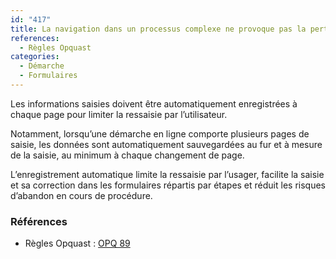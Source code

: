 ```yaml
---
id: "417"
title: La navigation dans un processus complexe ne provoque pas la perte des données précédemment soumises
references:
  - Règles Opquast
categories:
  - Démarche
  - Formulaires
---
```


Les informations saisies doivent être automatiquement enregistrées à chaque page pour limiter la ressaisie par l’utilisateur.

Notamment, lorsqu’une démarche en ligne comporte plusieurs pages de saisie, les données sont automatiquement sauvegardées au fur et à mesure de la saisie, au minimum à chaque changement de page.

L’enregistrement automatique limite la ressaisie par l’usager, facilite la saisie et sa correction dans les formulaires répartis par étapes et réduit les risques d’abandon en cours de procédure.

### Références

* Règles Opquast : [OPQ 89](https://checklists.opquast.com/fr/assurance-qualite-web/la-navigation-dans-un-processus-complexe-ne-provoque-pas-la-perte-des-donnees-precedemment-soumises)
